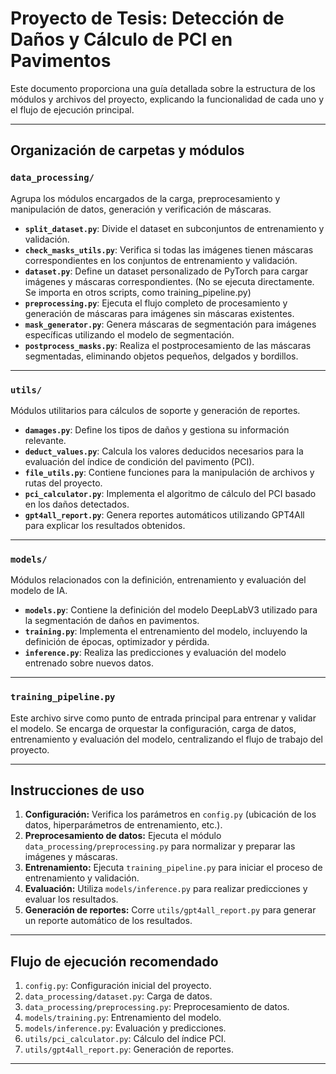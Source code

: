 # Proyecto de Tesis: Detección de Daños y Cálculo de PCI en Pavimentos

Este documento proporciona una guía detallada sobre la estructura de los módulos y archivos del proyecto, explicando la funcionalidad de cada uno y el flujo de ejecución principal.

---

## **Organización de carpetas y módulos**

### **`data_processing/`**
Agrupa los módulos encargados de la carga, preprocesamiento y manipulación de datos, generación y verificación de máscaras.

- **`split_dataset.py`**: Divide el dataset en subconjuntos de entrenamiento y validación.
- **`check_masks_utils.py`**: Verifica si todas las imágenes tienen máscaras correspondientes en los conjuntos de entrenamiento y validación.
- **`dataset.py`**: Define un dataset personalizado de PyTorch para cargar imágenes y máscaras correspondientes. (No se ejecuta directamente. Se importa en otros scripts, como training_pipeline.py)
- **`preprocessing.py`**: Ejecuta el flujo completo de procesamiento y generación de máscaras para imágenes sin máscaras existentes.
- **`mask_generator.py`**: Genera máscaras de segmentación para imágenes específicas utilizando el modelo de segmentación.
- **`postprocess_masks.py`**: Realiza el postprocesamiento de las máscaras segmentadas, eliminando objetos pequeños, delgados y bordillos.

---

### **`utils/`**
Módulos utilitarios para cálculos de soporte y generación de reportes.

- **`damages.py`**: Define los tipos de daños y gestiona su información relevante.
- **`deduct_values.py`**: Calcula los valores deducidos necesarios para la evaluación del índice de condición del pavimento (PCI).
- **`file_utils.py`**: Contiene funciones para la manipulación de archivos y rutas del proyecto.
- **`pci_calculator.py`**: Implementa el algoritmo de cálculo del PCI basado en los daños detectados.
- **`gpt4all_report.py`**: Genera reportes automáticos utilizando GPT4All para explicar los resultados obtenidos.

---

### **`models/`**
Módulos relacionados con la definición, entrenamiento y evaluación del modelo de IA.

- **`models.py`**: Contiene la definición del modelo DeepLabV3 utilizado para la segmentación de daños en pavimentos.
- **`training.py`**: Implementa el entrenamiento del modelo, incluyendo la definición de épocas, optimizador y pérdida.
- **`inference.py`**: Realiza las predicciones y evaluación del modelo entrenado sobre nuevos datos.

---

### **`training_pipeline.py`**
Este archivo sirve como punto de entrada principal para entrenar y validar el modelo. Se encarga de orquestar la configuración, carga de datos, entrenamiento y evaluación del modelo, centralizando el flujo de trabajo del proyecto.

---

## **Instrucciones de uso**

1. **Configuración:** Verifica los parámetros en `config.py` (ubicación de los datos, hiperparámetros de entrenamiento, etc.).
2. **Preprocesamiento de datos:** Ejecuta el módulo `data_processing/preprocessing.py` para normalizar y preparar las imágenes y máscaras.
3. **Entrenamiento:** Ejecuta `training_pipeline.py` para iniciar el proceso de entrenamiento y validación.
4. **Evaluación:** Utiliza `models/inference.py` para realizar predicciones y evaluar los resultados.
5. **Generación de reportes:** Corre `utils/gpt4all_report.py` para generar un reporte automático de los resultados.

---

## **Flujo de ejecución recomendado**

1. `config.py`: Configuración inicial del proyecto.
2. `data_processing/dataset.py`: Carga de datos.
3. `data_processing/preprocessing.py`: Preprocesamiento de datos.
4. `models/training.py`: Entrenamiento del modelo.
5. `models/inference.py`: Evaluación y predicciones.
6. `utils/pci_calculator.py`: Cálculo del índice PCI.
7. `utils/gpt4all_report.py`: Generación de reportes.

---
